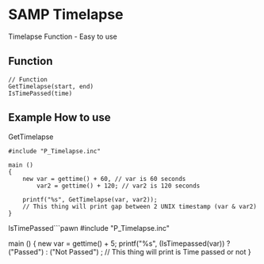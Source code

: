 # SAMP Timelapse

Timelapse Function - Easy to use

## Function

```pawn
// Function
GetTimelapse(start, end)
IsTimePassed(time)
```

## Example How to use

GetTimelapse

```pawn
#include "P_Timelapse.inc"

main ()
{
    new var = gettime() + 60, // var is 60 seconds
        var2 = gettime() + 120; // var2 is 120 seconds

    printf("%s", GetTimelapse(var, var2));
    // This thing will print gap between 2 UNIX timestamp (var & var2)
}
````

IsTimePassed```pawn
#include "P_Timelapse.inc"

main ()
{
    new var = gettime() + 5;
    printf("%s", (IsTimepassed(var)) ? ("Passed") : ("Not Passed") ;
    // This thing will print is Time passed or not
}
````
